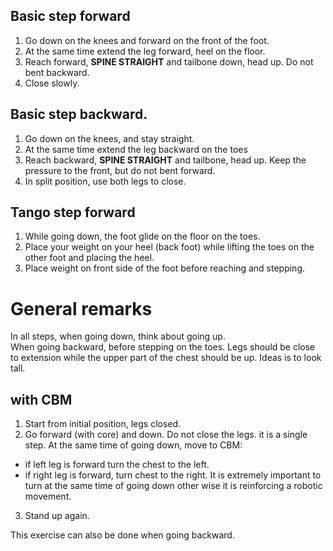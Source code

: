 ## Basic step forward

1. Go down on the knees and forward on the front of the foot.
1. At the same time extend the leg forward, heel on the floor.
2. Reach forward, **SPINE STRAIGHT** and tailbone down, head up.
   Do not bent backward.
3. Close slowly.

## Basic step backward.

1. Go down on the knees, and stay straight.
1. At the same time extend the leg backward on the toes
2. Reach backward, **SPINE STRAIGHT** and tailbone, head up.
   Keep the pressure to the front, but do not bent forward.
3. In split position, use both legs to close.

## Tango step forward

1. While going down, the foot glide on the floor on the toes.
2. Place your weight on your heel (back foot) while lifting the toes on the other foot and placing the heel.
3. Place weight on front side of the foot before reaching and stepping.

# General remarks

In all steps, when going down, think about going up.  
When going backward, before stepping on the toes. Legs should be close to extension while the upper part of the chest should be up.
Ideas is to look tall.

## with CBM

1. Start from initial position, legs closed.
2. Go forward (with core) and down. Do not close the legs. it is a single step.
  At the same time of going down, move to CBM:
  - if left leg is forward turn the chest to the left.
  - if right leg is forward, turn chest to the right.
  It is extremely important to turn at the same time of going down other wise it is reinforcing a robotic movement.
3. Stand up again.

This exercise can also be done when going backward.
